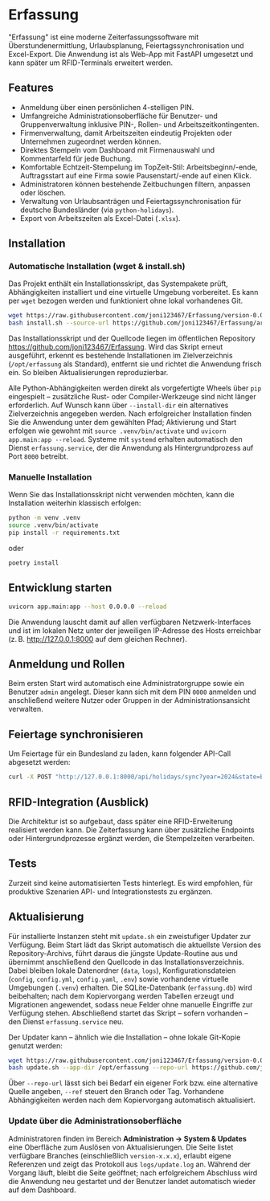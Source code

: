 # Erfassung

"Erfassung" ist eine moderne Zeiterfassungssoftware mit Überstundenermittlung, Urlaubsplanung, Feiertagssynchronisation und Excel-Export. Die Anwendung ist als Web-App mit FastAPI umgesetzt und kann später um RFID-Terminals erweitert werden.

## Features

- Anmeldung über einen persönlichen 4-stelligen PIN.
- Umfangreiche Administrationsoberfläche für Benutzer- und Gruppenverwaltung inklusive PIN-, Rollen- und Arbeitszeitkontingenten.
- Firmenverwaltung, damit Arbeitszeiten eindeutig Projekten oder Unternehmen zugeordnet werden können.
- Direktes Stempeln vom Dashboard mit Firmenauswahl und Kommentarfeld für jede Buchung.
- Komfortable Echtzeit-Stempelung im TopZeit-Stil: Arbeitsbeginn/-ende, Auftragsstart auf eine Firma sowie Pausenstart/-ende auf einen Klick.
- Administratoren können bestehende Zeitbuchungen filtern, anpassen oder löschen.
- Verwaltung von Urlaubsanträgen und Feiertagssynchronisation für deutsche Bundesländer (via `python-holidays`).
- Export von Arbeitszeiten als Excel-Datei (`.xlsx`).

## Installation

### Automatische Installation (wget & install.sh)

Das Projekt enthält ein Installationsskript, das Systempakete prüft, Abhängigkeiten installiert und eine virtuelle Umgebung vorbereitet. Es kann per `wget` bezogen werden und funktioniert ohne lokal vorhandenes Git.

```bash
wget https://raw.githubusercontent.com/joni123467/Erfassung/version-0.0.4/install.sh -O install.sh
bash install.sh --source-url https://github.com/joni123467/Erfassung/archive/refs/heads/version-0.0.4.tar.gz
```

Das Installationsskript und der Quellcode liegen im öffentlichen Repository <https://github.com/joni123467/Erfassung>. Wird das Skript erneut ausgeführt, erkennt es bestehende Installationen im Zielverzeichnis (`/opt/erfassung` als Standard), entfernt sie und richtet die Anwendung frisch ein. So bleiben Aktualisierungen reproduzierbar.

Alle Python-Abhängigkeiten werden direkt als vorgefertigte Wheels über `pip` eingespielt – zusätzliche Rust- oder Compiler-Werkzeuge sind nicht länger erforderlich. Auf Wunsch kann über `--install-dir` ein alternatives Zielverzeichnis angegeben werden. Nach erfolgreicher Installation finden Sie die Anwendung unter dem gewählten Pfad; Aktivierung und Start erfolgen wie gewohnt mit `source .venv/bin/activate` und `uvicorn app.main:app --reload`. Systeme mit `systemd` erhalten automatisch den Dienst `erfassung.service`, der die Anwendung als Hintergrundprozess auf Port `8000` betreibt.

### Manuelle Installation

Wenn Sie das Installationsskript nicht verwenden möchten, kann die Installation weiterhin klassisch erfolgen:

```bash
python -m venv .venv
source .venv/bin/activate
pip install -r requirements.txt
```

oder

```bash
poetry install
```

## Entwicklung starten

```bash
uvicorn app.main:app --host 0.0.0.0 --reload
```

Die Anwendung lauscht damit auf allen verfügbaren Netzwerk-Interfaces und ist im lokalen Netz unter der jeweiligen IP-Adresse des Hosts erreichbar (z. B. <http://127.0.0.1:8000> auf dem gleichen Rechner).

## Anmeldung und Rollen

Beim ersten Start wird automatisch eine Administratorgruppe sowie ein Benutzer `admin` angelegt. Dieser kann sich mit dem PIN `0000` anmelden und anschließend weitere Nutzer oder Gruppen in der Administrationsansicht verwalten.

## Feiertage synchronisieren

Um Feiertage für ein Bundesland zu laden, kann folgender API-Call abgesetzt werden:

```bash
curl -X POST "http://127.0.0.1:8000/api/holidays/sync?year=2024&state=BY"
```

## RFID-Integration (Ausblick)

Die Architektur ist so aufgebaut, dass später eine RFID-Erweiterung realisiert werden kann. Die Zeiterfassung kann über zusätzliche Endpoints oder Hintergrundprozesse ergänzt werden, die Stempelzeiten verarbeiten.

## Tests

Zurzeit sind keine automatisierten Tests hinterlegt. Es wird empfohlen, für produktive Szenarien API- und Integrationstests zu ergänzen.

## Aktualisierung

Für installierte Instanzen steht mit `update.sh` ein zweistufiger Updater zur Verfügung. Beim Start lädt das Skript automatisch die aktuellste Version des Repository-Archivs, führt daraus die jüngste Update-Routine aus und übernimmt anschließend den Quellcode in das Installationsverzeichnis. Dabei bleiben lokale Datenordner (`data`, `logs`), Konfigurationsdateien (`config`, `config.yml`, `config.yaml`, `.env`) sowie vorhandene virtuelle Umgebungen (`.venv`) erhalten. Die SQLite-Datenbank (`erfassung.db`) wird beibehalten; nach dem Kopiervorgang werden Tabellen erzeugt und Migrationen angewendet, sodass neue Felder ohne manuelle Eingriffe zur Verfügung stehen. Abschließend startet das Skript – sofern vorhanden – den Dienst `erfassung.service` neu.

Der Updater kann – ähnlich wie die Installation – ohne lokale Git-Kopie genutzt werden:

```bash
wget https://raw.githubusercontent.com/joni123467/Erfassung/version-0.0.4/update.sh -O update.sh
bash update.sh --app-dir /opt/erfassung --repo-url https://github.com/joni123467/Erfassung --ref version-0.0.4
```

Über `--repo-url` lässt sich bei Bedarf ein eigener Fork bzw. eine alternative Quelle angeben, `--ref` steuert den Branch oder Tag. Vorhandene Abhängigkeiten werden nach dem Kopiervorgang automatisch aktualisiert.

### Update über die Administrationsoberfläche

Administratoren finden im Bereich **Administration → System & Updates** eine Oberfläche zum Auslösen von Aktualisierungen. Die Seite listet verfügbare Branches (einschließlich `version-x.x.x`), erlaubt eigene Referenzen und zeigt das Protokoll aus `logs/update.log` an. Während der Vorgang läuft, bleibt die Seite geöffnet; nach erfolgreichem Abschluss wird die Anwendung neu gestartet und der Benutzer landet automatisch wieder auf dem Dashboard.
